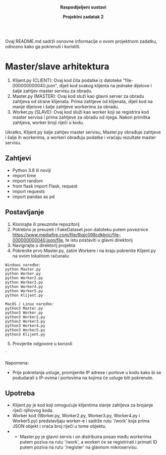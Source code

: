 
<b><p align="center">Raspodijeljeni sustavi</p></b>
<b><p align="center">Projektni zadatak 2</p></b>
<br>
<br>

Ovaj README.md sadrži osnovne informacije o ovom projektnom zadatku, odnosno kako ga pokrenuti i koristiti.

# Master/slave arhitektura
1. Klijent.py (CLIENT): Ovaj kod čita podatke iz datoteke "file-000000000040.json", dijeli kod svakog klijenta na jednake dijelove i šalje zahtjev master servisu za obradu.
2. Master.py (MASTER): Ovaj kod služi kao glavni server za obradu zahtjeva od strane klijenata. Prima zahtjeve od klijenata, dijeli kod na manje dijelove i šalje zahtjeve workerima za obradu.
3. Worker.py (SLAVE): Ovaj kod služi kao worker koji se registrira kod master servisa i prima zahtjeve za obradu od njega. Nakon primitka zahtjeva, worker broji riječi u kodu.

Ukratko, Klijent.py šalje zahtjev master servisu, Master.py obrađuje zahtjeve i šalje ih workerima, a workeri obrađuju podatke i vraćaju rezultate master servisu.

## Zahtjevi
- Python 3.6 ili noviji
- import time
- import random
- from flask import Flask, request
- import requests
- import pandas as pd

## Postavljanje
1. Klonirajte ili preuzmite repozitorij
2. Potrebno je preuzeti i FakeDataset.json datoteku putem poveznice https://www.mediafire.com/file/8iqjc098cdkbrjc/file-000000000040.json/file, te istu postaviti u glavni direktorij
3. Navigirajte u direktorij projekta
5. Pokrenite prvo Master.py, zatim Workere i na kraju pokrenite Klijent.py na svom lokalnom računalu:
```
Windows naredbe:
python Master.py
python Worker.py
python Worker2.py
python Worker3.py
python Worker4.py
python Worker5.py
python Klijent.py

MacOS / Linux naredbe:
python3 Master.py
python3 Worker.py
python3 Worker2.py
python3 Worker3.py
python3 Worker4.py
python3 Worker5.py
python3 Klijent.py
```
5. Provjerite odgovore u konzoli

`

Napomena:
- Prije pokretanja usluge, promijenite IP adrese i portove u kodu kako bi se podudarali s IP-ovima i portovima na kojima će usluge biti pokrenute.

## Upotreba
- Klijent.py je kod koji omogućuje klijentima slanje zahtjeva za brojanje riječi njihovog koda.
- Worker kod (Worker.py, Worker2.py, Worker3.py, Worker4.py i Worker5.py) predstavljaju worker-e i sadrže rutu '/work' koja prima JSON objekt i vraća broj riječi u tome objektu.
- - Master.py je glavni servis i on distribuira posao među workerima putem poziva na rutu '/work', a workeri će se registrirati i primati ID putem poziva na rutu '/register' na glavnom mikroservisu.
